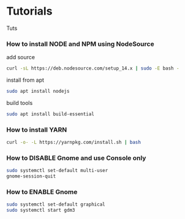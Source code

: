 # Tutorials
Tuts

### How to install NODE and NPM using NodeSource
add source
```bash
curl -sL https://deb.nodesource.com/setup_14.x | sudo -E bash -
```
install from apt
```bash
sudo apt install nodejs
```
build tools
```bash
sudo apt install build-essential
```
### How to install YARN
 ```bash
 curl -o- -L https://yarnpkg.com/install.sh | bash
 ```
### How to DISABLE Gnome and use Console only
```bash
sudo systemctl set-default multi-user
gnome-session-quit
```
### How to ENABLE Gnome
```bash
sudo systemctl set-default graphical
sudo systemctl start gdm3
```
